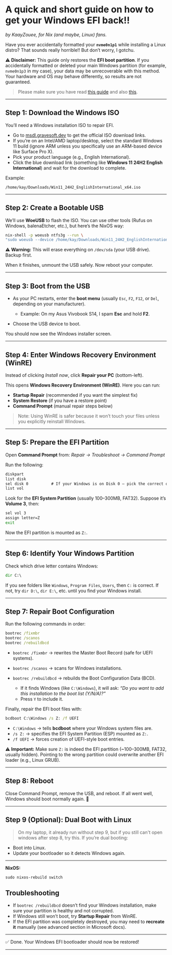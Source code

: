# A quick and short guide on how to get your Windows EFI back!!

*by KaayZouee, for Nix (and maybe, Linux) fans.*

Have you ever accidentally formatted your **`nvme0n1p1`** while installing a Linux distro?
That sounds really horrible!!
But don’t worry, I gotchu.

⚠️ **Disclaimer:** This guide only restores the **EFI boot partition**. If you accidentally formatted or deleted your main Windows partition (for example, `nvme0n1p3` in my case), your data may be unrecoverable with this method.
Your hardware and OS may behave differently, so results are not guaranteed.
> Please make sure you have read [this guide](https://learn.microsoft.com/en-us/windows-hardware/manufacture/desktop/repair-the-boot-menu-on-a-dual-boot-pc?view=windows-11) and also [this](https://learn.microsoft.com/en-us/windows-hardware/manufacture/desktop/bcdboot-command-line-options-techref-di?view=windows-11).
---

## Step 1: Download the Windows ISO

You’ll need a Windows installation ISO to repair EFI.

* Go to [msdl.gravesoft.dev](https://msdl.gravesoft.dev/) to get the official ISO download links.
* If you’re on an Intel/AMD laptop/desktop, select the standard Windows 11 build (ignore ARM unless you specifically use an ARM-based device like Surface Pro X).
* Pick your product language (e.g., English International).
* Click the blue download link (something like **Windows 11 24H2 English International**) and wait for the download to complete.

Example:

```
/home/kay/Downloads/Win11_24H2_EnglishInternational_x64.iso
```

---

## Step 2: Create a Bootable USB

We’ll use **WoeUSB** to flash the ISO. You can use other tools (Rufus on Windows, balenaEtcher, etc.), but here’s the NixOS way:

```bash
nix-shell -p woeusb ntfs3g --run \
"sudo woeusb --device /home/kay/Downloads/Win11_24H2_EnglishInternational_x64.iso /dev/sda"
```

⚠️ **Warning:** This will erase everything on `/dev/sda` (your USB drive). Backup first.

When it finishes, unmount the USB safely. Now reboot your computer.

---

## Step 3: Boot from the USB

* As your PC restarts, enter the **boot menu** (usually `Esc`, `F2`, `F12`, or `Del`, depending on your manufacturer).

  * Example: On my Asus Vivobook S14, I spam **Esc** and hold **F2**.
* Choose the USB device to boot.

You should now see the Windows installer screen.

---

## Step 4: Enter Windows Recovery Environment (WinRE)

Instead of clicking *Install now*, click **Repair your PC** (bottom-left).

This opens **Windows Recovery Environment (WinRE)**.
Here you can run:

* **Startup Repair** (recommended if you want the simplest fix)
* **System Restore** (if you have a restore point)
* **Command Prompt** (manual repair steps below)

> Note: Using WinRE is safer because it won’t touch your files unless you explicitly reinstall Windows.

---

## Step 5: Prepare the EFI Partition

Open **Command Prompt** from:
*Repair → Troubleshoot → Command Prompt*

Run the following:

```cmd
diskpart
list disk
sel disk 0          # If your Windows is on Disk 0 — pick the correct one!
list vol
```

Look for the **EFI System Partition** (usually 100–300MB, FAT32).
Suppose it’s **Volume 3**, then:

```cmd
sel vol 3
assign letter=Z
exit
```

Now the EFI partition is mounted as `Z:`.

---

## Step 6: Identify Your Windows Partition

Check which drive letter contains Windows:

```cmd
dir C:\
```

If you see folders like `Windows`, `Program Files`, `Users`, then `C:` is correct.
If not, try `dir D:\`, `dir E:\`, etc. until you find your Windows install.

---

## Step 7: Repair Boot Configuration

Run the following commands in order:

```cmd
bootrec /fixmbr
bootrec /scanos
bootrec /rebuildbcd
```
* `bootrec /fixmbr` → rewrites the Master Boot Record (safe for UEFI systems).
* `bootrec /scanos` → scans for Windows installations.
* `bootrec /rebuildbcd` → rebuilds the Boot Configuration Data (BCD).

  * If it finds Windows (like `C:\Windows`), it will ask:
    *“Do you want to add this installation to the boot list (Y/N/A)?”*
  * Press `Y` to include it.

Finally, repair the EFI boot files with:

```cmd
bcdboot C:\Windows /s Z: /f UEFI
```
* `C:\Windows` → tells **bcdboot** where your Windows system files are.
* `/s Z:` → specifies the EFI System Partition (ESP) mounted as `Z:`.
* `/f UEFI` → forces creation of UEFI-style boot entries.

⚠️ **Important:**
Make sure `Z:` is indeed the EFI partition (\~100–300MB, FAT32, usually hidden).
Pointing to the wrong partition could overwrite another EFI loader (e.g., Linux GRUB).

---

## Step 8: Reboot

Close Command Prompt, remove the USB, and reboot.
If all went well, Windows should boot normally again. 🎉

---

## Step 9 (Optional): Dual Boot with Linux
> On my laptop, it already run without step 9, but if you still can't open windows after step 8, try this.
If you’re dual booting:

* Boot into Linux.
* Update your bootloader so it detects Windows again. 
---
**NixOS:**

```
sudo nixos-rebuild switch
```
## Troubleshooting

* If `bootrec /rebuildbcd` doesn’t find your Windows installation, make sure your partition is healthy and not corrupted.
* If Windows still won’t boot, try **Startup Repair** from WinRE.
* If the EFI partition was completely destroyed, you may need to **recreate it** manually (see advanced section in Microsoft docs).

---

✅ Done. Your Windows EFI bootloader should now be restored!

---
